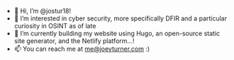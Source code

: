 - 👋 Hi, I’m @jostur18!
- 👀 I’m interested in cyber security, more specifically DFIR and a particular curiosity in OSINT as of late
- 🌱 I’m currently building my website using Hugo, an open-source static site generator, and the Netlify platform...!
- 📫 You can reach me at me@joeyturner.com :)

<!---
jostur18/jostur18 is a ✨ special ✨ repository because its `README.md` (this file) appears on your GitHub profile.
You can click the Preview link to take a look at your changes.
--->
